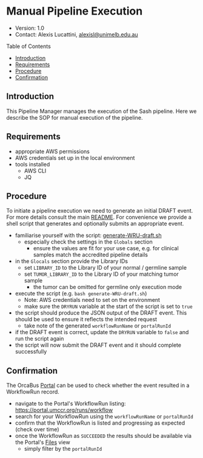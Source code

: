 Manual Pipeline Execution
================================================================================
- Version: 1.0
- Contact: Alexis Lucattini, [alexisl@unimelb.edu.au](mailto:alexisl@unimelb.edu.au)

Table of Contents
- [Introduction](#introduction)
- [Requirements](#requirements)
- [Procedure](#procedure)
- [Confirmation](#confirmation)


Introduction
--------------------------------------------------------------------------------

This Pipeline Manager manages the execution of the Sash pipeline. Here we describe the SOP for manual execution of the pipeline.

Requirements
--------------------------------------------------------------------------------

- appropriate AWS permissions
- AWS credentials set up in the local environment
- tools installed
  - AWS CLI
  - JQ


Procedure
--------------------------------------------------------------------------------

To initiate a pipeline execution we need to generate an initial DRAFT event. For more details consult the main [README](../../../../README.md).
For convenience we provide a shell script that generates and optionally submits an appropriate event.

- familiarise yourself with the script: [generate-WRU-draft.sh](./generate-WRU-draft.sh)
  - especially check the settings in the `Globals` section
    - ensure the values are fit for your use case, e.g. for clinical samples match the accredited pipeline details
- in the `Glocals` section provide the Library IDs
  - set `LIBRARY_ID` to the Library ID of your normal / germline sample
  - set `TUMOR_LIBRARY_ID` to the Library ID of your matching tumor sample
    - the tumor can be omitted for germline only execution mode
- execute the script (e.g. `bash generate-WRU-draft.sh`)
  - Note: AWS credentials need to set on the environment
  - make sure the `DRYRUN` variable at the start of the script is set to `true`
- the script should produce the JSON output of the DRAFT event. This should be used to ensure it reflects the intended request
  - take note of the generated `workflowRunName` or `portalRunId`
- if the DRAFT event is correct, update the `DRYRUN` variable to `false` and run the script again
- the script will now submit the DRAFT event and it should complete successfully


Confirmation
--------------------------------------------------------------------------------

The OrcaBus [Portal](https://portal.umccr.org/) can be used to check whether the event resulted in a WorkflowRun record.

- navigate to the Portal's WorkflowRun listing: https://portal.umccr.org/runs/workflow
- search for your WorkflowRun using the `workflowRunName` or `portalRunId`
- confirm that the WorkflowRun is listed and progressing as expected (check over time)
- once the WorkflowRun as `SUCCEEDED` the results should be available via the Portal's [Files](https://portal.umccr.org/files) view
  - simply filter by the `portalRunId`

